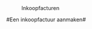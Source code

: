 <properties>
	<page>
		<title>Inkoopfacturen</title>
	</page>
	<menu>
		<position>Inkoopfacturen 
		<title>Introductie</title>
	</menu>
</properties>

#Een inkoopfactuur aanmaken#
<description>
